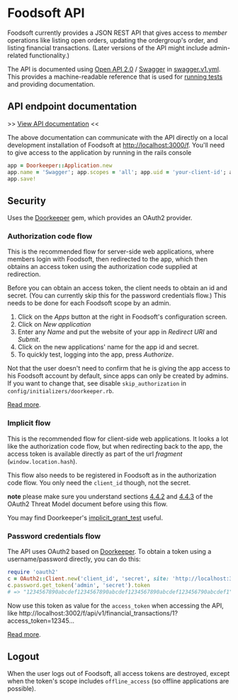 # Foodsoft API

Foodsoft currently provides a JSON REST API that gives access to _member_ operations
like listing open orders, updating the ordergroup's order, and listing financial
transactions. (Later versions of the API might include admin-related functionality.)

The API is documented using [Open API 2.0](https://github.com/OAI/OpenAPI-Specification)
/ [Swagger](http://swagger.io/) in [swagger.v1.yml](swagger.v1.yml).
This provides a machine-readable reference that is used for
[running tests](https://github.com/westfieldlabs/apivore) and providing documentation.

## API endpoint documentation

&gt;&gt; [View API documentation](https://petstore.swagger.io/?url=https%3A%2F%2Fraw.githubusercontent.com%2Ffoodcoops%2Ffoodsoft%2Fmaster%2Fdoc%2Fswagger.v1.yml) &lt;&lt;

The above documentation can communicate with the API directly on a local development
installation of Foodsoft at [http://localhost:3000/f](http://localhost:3000/f). You'll need
to give access to the application by running in the rails console

```ruby
app = Doorkeeper::Application.new
app.name = 'Swagger'; app.scopes = 'all'; app.uid = 'your-client-id'; app.redirect_uri = 'https://petstore.swagger.io/o2c.html'
app.save!
```


## Security

Uses the [Doorkeeper](https://github.com/doorkeeper-gem/doorkeeper) gem,
which provides an OAuth2 provider.


### Authorization code flow

This is the recommended flow for server-side web applications, where
members login with Foodsoft, then redirected to the app, which then obtains
an access token using the authorization code supplied at redirection.

Before you can obtain an access token, the client needs to obtain an id and secret.
(You can currently skip this for the password credentials flow.) This needs to be
done for each Foodsoft scope by an admin.

1. Click on the _Apps_ button at the right in Foodsoft's configuration screen.
2. Click on _New application_
3. Enter any _Name_ and put the website of your app in _Redirect URI_ and _Submit_.
4. Click on the new applications' name for the app id and secret.
5. To quickly test, logging into the app, press _Authorize_.

Not that the user doesn't need to confirm that he is giving the app access to his
Foodsoft account by default, since apps can only be created by admins. If you
want to change that, see disable `skip_authorization` in `config/initializers/doorkeeper.rb`.

[Read more](https://github.com/doorkeeper-gem/doorkeeper/wiki/Authorization-Code-Flow).


### Implicit flow

This is the recommended flow for client-side web applications. It looks a lot
like the authorization code flow, but when redirecting back to the app, the
access token is available directly as part of the url _fragment_ (`window.location.hash`).

This flow also needs to be registered in Foodsoft as in the authorization code flow.
You only need the `client_id` though, not the secret.

**note** please make sure you understand sections
[4.4.2](http://tools.ietf.org/html/rfc6819#section-4.4.2) and
[4.4.3](http://tools.ietf.org/html/rfc6819#section-4.4.3) of the OAuth2 Threat
Model document before using this flow.

You may find Doorkeeper's [implicit_grant_test](https://github.com/doorkeeper-gem/doorkeeper/blob/master/spec/requests/flows/implicit_grant_spec.rb) useful.


### Password credentials flow

The API uses OAuth2 based on [Doorkeeper](https://github.com/doorkeeper-gem).
To obtain a token using a username/password directly, you can do this:

```ruby
require 'oauth2'
c = OAuth2::Client.new('client_id', 'secret', site: 'http://localhost:3002/f/', authorize_url: 'oauth/authorize', token_url: 'oauth/token')
c.password.get_token('admin', 'secret').token
# => "1234567890abcdef1234567890abcdef1234567890abcdef123456790abcdef1"
```

Now use this token as value for the `access_token` when accessing the API, like
http://localhost:3002/f/api/v1/financial_transactions/1?access_token=12345...

[Read more](https://github.com/doorkeeper-gem/doorkeeper/wiki/Client-Credentials-flow).


## Logout

When the user logs out of Foodsoft, all access tokens are destroyed, except when
the token's scope includes `offline_access` (so offline applications are possible).
